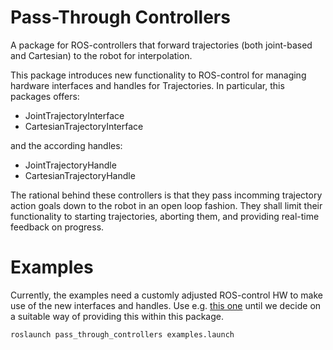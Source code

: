 # Pass-Through Controllers
A package for ROS-controllers that forward trajectories (both
joint-based and Cartesian) to the robot for interpolation.

This package introduces new functionality to ROS-control for managing hardware interfaces and handles for Trajectories.
In particular, this packages offers:

- JointTrajectoryInterface
- CartesianTrajectoryInterface

and the according handles:
- JointTrajectoryHandle
- CartesianTrajectoryHandle

The rational behind these controllers is that they pass incomming trajectory action goals down to the robot in an open loop fashion.
They shall limit their functionality to starting trajectories, aborting them, and providing real-time feedback on progress.

# Examples
Currently, the examples need a customly adjusted ROS-control HW to make use of the new interfaces and handles.
Use e.g. [this one][1] until we decide on a suitable way of providing this within this package.

```bash
roslaunch pass_through_controllers examples.launch
```


[1]: https://ids-git.fzi.de/scherzin/ros_control_boilerplate/-/tree/pass_through_controllers


